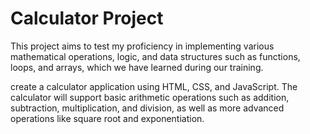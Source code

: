# Calculator Project

This project aims to test my proficiency in implementing various mathematical operations, logic, and data structures such as functions, loops, and arrays, which we have learned during our training.

create a calculator application using HTML, CSS, and JavaScript. The calculator will support basic arithmetic operations such as addition, subtraction, multiplication, and division, as well as more advanced operations like square root and exponentiation.


